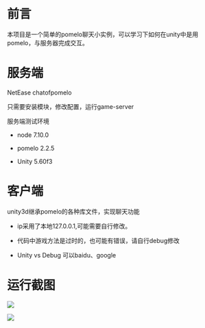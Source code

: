 前言
===
本项目是一个简单的pomelo聊天小实例，可以学习下如何在unity中是用pomelo，与服务器完成交互。


服务端
===
NetEase chatofpomelo

只需要安装模块，修改配置，运行game-server

服务端测试环境

* node 7.10.0 

* pomelo 2.2.5

* Unity 5.60f3


客户端
===
unity3d继承pomelo的各种库文件，实现聊天功能


* ip采用了本地127.0.0.1,可能需要自行修改。

* 代码中游戏方法是过时的，也可能有错误，请自行debug修改

* Unity vs Debug 可以baidu、google


运行截图
===

![](http://i.imgur.com/INhiuuY.png)

![](http://i.imgur.com/FkQOtvS.png)

